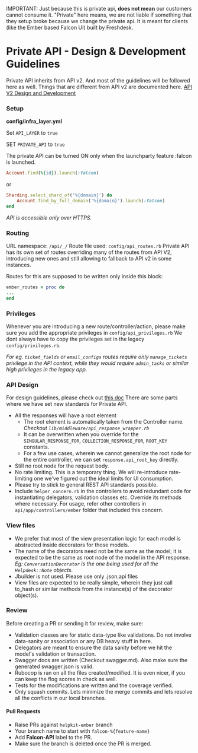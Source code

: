 IMPORTANT: Just because this is private api, **does not mean** our customers cannot consume it. "Private" here means, we are not liable if something that they setup broke because we change the private api.
It is meant for clients (like the Ember based Falcon UI) built by Freshdesk.

# Private API - Design & Development Guidelines

Private API inherits from API v2. And most of the guidelines will be followed here as well.
Things that are different from API v2 are documented here.
[API V2 Design and Development](https://docs.google.com/document/d/13VuvUZpAJXcDtx_jZLo93xZiggoWxJFebYdi_1ZK4LE/edit)

### Setup
**config/infra_layer.yml**

Set `API_LAYER` to `true`

SET `PRIVATE_API` to `true`

The private API can be turned ON only when the launchparty feature :falcon is launched.

```ruby
Account.find(%{id}).launch(:falcon)
```
or
```ruby
Sharding.select_shard_of('%{domain}') do
    Account.find_by_full_domain('%{domain}').launch(:falcon)
end
```
*API is accessible only over HTTPS.*


### Routing
URL namespace: `/api/_/`
Route file used: `config/api_routes.rb`
Private API has its own set of routes overriding many of the routes from API V2, introducing new ones and still allowing to fallback to API v2 in some instances.

Routes for this are supposed to be written only inside this block:
```ruby
ember_routes = proc do
...
end
```

### Privileges
Whenever you are introducing a new route/controller/action, please make sure you add the appropriate privileges in `config/api_privileges.rb`
We dont always have to copy the privileges set in the legacy `config/privileges.rb`.

*For eg. `ticket_fields` or `email_configs` routes require only `manage_tickets` privilege in the API context, while they would require `admin_tasks` or similar high privileges in the legacy app.*

### API Design
For design guidelines, please check out [this doc](https://docs.google.com/document/d/14KLjrI2exTxM0mLn0oeTW5SoYlzH3xKpmksmAdgkRwU/edit#)
There are some parts where we have set new standards for Private API.
- All the responses will have a root element
  - The root element is automatically taken from the Controller name. *Checkout `lib/middleware/api_response_wrapper.rb`*
  - It can be overwritten when you override for the `SINGULAR_RESPONSE_FOR`, `COLLECTION_RESPONSE_FOR`, `ROOT_KEY` constants.
  - For a few use cases, wherein we cannot generalize the root node for the entire controller, we can set `response.api_root_key` directly.
- Still no root node for the request body.
- No rate limiting. This is a temporary thing. We will re-introduce rate-limiting one we've figured out the ideal limits for UI consumption.
- Please try to stick to general REST API standards possible.
- Include `helper_concern.rb` in the controllers to avoid redundant code for instantiating delegators, validation classes etc. Override its methods where necessary. For usage, refer other controllers in `api/app/controllers/ember` folder that included this concern.

### View files
- We prefer that most of the view presentation logic for each model is abstracted inside decorators for those models.
- The name of the decorators need not be the same as the model; it is expected to be the same as root node of the model in the API response. *Eg: `ConversationDecorator` is the one being used for all the `Helpdesk::Note` objects.*
- Jbuilder is not used. Please use only .json.api files
- View files are expected to be really simple, wherein they just call to_hash or similar methods from the instance(s) of the decorator object(s).

### Review
Before creating a PR or sending it for review, make sure:
- Validation classes are for static data-type like validations. Do not involve data-sanity or association or any DB heavy stuff in here.
- Delegators are meant to ensure the data sanity before we hit the model's validation or transaction.
- Swagger docs are written (Checkout swagger.md). Also make sure the generated swagger.json is valid.
- Rubocop is ran on all the files created/modified. It is even nicer, if you can keep the flog scores in check as well.
- Tests for the modifications are written and the coverage verified.
- Only squash commits. Lets minimize the merge commits and lets resolve all the conflicts in our local branches.

#### Pull Requests
- Raise PRs against `helpkit-ember` branch
- Your branch name to start with `falcon-%{feature-name}`
- Add **Falcon-API** label to the PR.
- Make sure the branch is deleted once the PR is merged.

